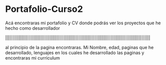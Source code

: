 # Portafolio-Curso2

Acá encontraras mi portafolio y CV donde podrás ver los proyectos que he hecho como desarrollador


|||||||||||||||||||||||||||||||||||||||||||||||||||||||||||||||||||||||||||||||||||||||||||||||||||

al principio de la pagina encontraras. Mi Nombre, edad, paginas que he desarrollado, lenguajes en los cuales he desarrollado las paginas y encontraras mi curriculum 
